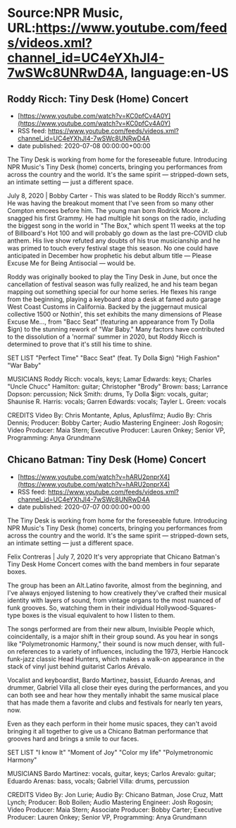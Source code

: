 # Source:NPR Music, URL:https://www.youtube.com/feeds/videos.xml?channel_id=UC4eYXhJI4-7wSWc8UNRwD4A, language:en-US

## Roddy Ricch: Tiny Desk (Home) Concert
 - [https://www.youtube.com/watch?v=KC0pfCv4A0Y](https://www.youtube.com/watch?v=KC0pfCv4A0Y)
 - RSS feed: https://www.youtube.com/feeds/videos.xml?channel_id=UC4eYXhJI4-7wSWc8UNRwD4A
 - date published: 2020-07-08 00:00:00+00:00

The Tiny Desk is working from home for the foreseeable future. Introducing NPR Music's Tiny Desk (home) concerts, bringing you performances from across the country and the world. It's the same spirit — stripped-down sets, an intimate setting — just a different space.

July 8, 2020 | Bobby Carter - This was slated to be Roddy Ricch's summer. He was having the breakout moment that I've seen from so many other Compton emcees before him. The young man born Rodrick Moore Jr. snagged his first Grammy. He had multiple hit songs on the radio, including the biggest song in the world in "The Box," which spent 11 weeks at the top of Billboard's Hot 100 and will probably go down as the last pre-COVID club anthem. His live show refuted any doubts of his true musicianship and he was primed to touch every festival stage this season. No one could have anticipated in December how prophetic his debut album title — Please Excuse Me for Being Antisocial — would be.

Roddy was originally booked to play the Tiny Desk in June, but once the cancellation of festival season was fully realized, he and his team began mapping out something special for our home series. He flexes his range from the beginning, playing a keyboard atop a desk at famed auto garage West Coast Customs in California. Backed by the juggernaut musical collective 1500 or Nothin', this set exhibits the many dimensions of Please Excuse Me..., from "Bacc Seat" (featuring an appearance from Ty Dolla $ign) to the stunning rework of "War Baby." Many factors have contributed to the dissolution of a 'normal' summer in 2020, but Roddy Ricch is determined to prove that it's still his time to shine.

SET LIST
"Perfect Time"
"Bacc Seat" (feat. Ty Dolla $ign)
"High Fashion"
"War Baby"

MUSICIANS
Roddy Ricch: vocals, keys; Lamar Edwards: keys; Charles "Uncle Chucc" Hamilton: guitar; Christopher "Brody" Brown: bass; Larrance Dopson: percussion; Nick Smith: drums, Ty Dolla $ign: vocals, guitar; Shaunise R. Harris: vocals; Garren Edwards: vocals; Tayler L. Green: vocals

CREDITS
Video By: Chris Montante, Aplus, Aplusfilmz; Audio By: Chris Dennis; Producer: Bobby Carter; Audio Mastering Engineer: Josh Rogosin; Video Producer: Maia Stern; Executive Producer: Lauren Onkey; Senior VP, Programming: Anya Grundmann

## Chicano Batman: Tiny Desk (Home) Concert
 - [https://www.youtube.com/watch?v=hARU2pnprX4](https://www.youtube.com/watch?v=hARU2pnprX4)
 - RSS feed: https://www.youtube.com/feeds/videos.xml?channel_id=UC4eYXhJI4-7wSWc8UNRwD4A
 - date published: 2020-07-07 00:00:00+00:00

The Tiny Desk is working from home for the foreseeable future. Introducing NPR Music's Tiny Desk (home) concerts, bringing you performances from across the country and the world. It's the same spirit — stripped-down sets, an intimate setting — just a different space.

Felix Contreras | July 7, 2020
It's very appropriate that Chicano Batman's Tiny Desk Home Concert comes with the band members in four separate boxes.

The group has been an Alt.Latino favorite, almost from the beginning, and I've always enjoyed listening to how creatively they've crafted their musical identity with layers of sound, from vintage organs to the most nuanced of funk grooves. So, watching them in their individual Hollywood-Squares-type boxes is the visual equivalent to how I listen to them.

The songs performed are from their new album, Invisible People which, coincidentally, is a major shift in their group sound. As you hear in songs like "Polymetronomic Harmony," their sound is now much denser, with full-on references to a variety of influences, including the 1973, Herbie Hancock funk-jazz classic Head Hunters, which makes a walk-on appearance in the stack of vinyl just behind guitarist Carlos Arévalo.

Vocalist and keyboardist, Bardo Martinez, bassist, Eduardo Arenas, and drummer, Gabriel Villa all close their eyes during the performances, and you can both see and hear how they mentally inhabit the same musical place that has made them a favorite and clubs and festivals for nearly ten years, now.

Even as they each perform in their home music spaces, they can't avoid bringing it all together to give us a Chicano Batman performance that grooves hard and brings a smile to our faces.

SET LIST
"I know It"
"Moment of Joy"
"Color my life"
"Polymetronomic Harmony"

MUSICIANS
Bardo Martinez: vocals, guitar, keys; Carlos Arevalo: guitar; Eduardo Arenas: bass, vocals; Gabriel Villa: drums, percussion

CREDITS
Video By: Jon Lurie; Audio By: Chicano Batman, Jose Cruz, Matt Lynch; Producer: Bob Boilen; Audio Mastering Engineer: Josh Rogosin; Video Producer: Maia Stern; Associate Producer: Bobby Carter; Executive Producer: Lauren Onkey; Senior VP, Programming: Anya Grundmann

